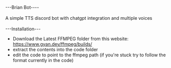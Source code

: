 ---Brian Bot----<br />
<br />
A simple TTS discord bot with chatgpt integration and multiple voices <br />
<br />
---Installation--- <br />
- Download the Latest FFMPEG folder from this website: https://www.gyan.dev/ffmpeg/builds/<br />
- extract the contents into the code folder<br />
- edit the code to point to the ffmpeg path (if you're stuck try to follow the format currently in the code)<br />
